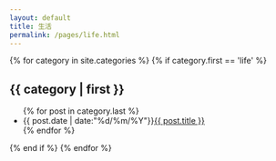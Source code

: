 ```yaml
---
layout: default
title: 生活
permalink: /pages/life.html
---
```

<div class="home">
	{% for category in site.categories %}
	{% if category.first == 'life' %}
		<h2>{{ category | first }}</h2>
			<ul class="arc-list">
			{% for post in category.last %}
				<li>{{ post.date | date:"%d/%m/%Y"}}<a href="{{ post.url }}">{{ post.title }}</a></li>
			{% endfor %}
			</ul>
	{% end if %}
	{% endfor %}
</div>